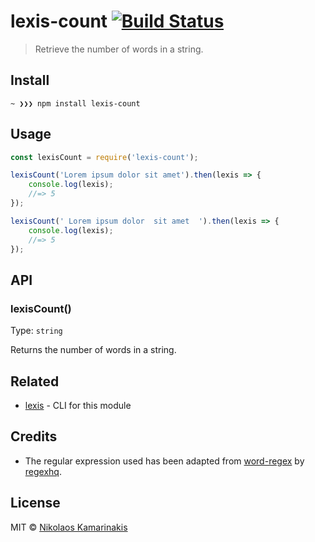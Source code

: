 # lexis-count [![Build Status](https://travis-ci.org/k4m4/lexis-count.svg?branch=master)](https://travis-ci.org/k4m4/lexis-count)

> Retrieve the number of words in a string.


## Install

```
~ ❯❯❯ npm install lexis-count
```


## Usage

```js
const lexisCount = require('lexis-count');

lexisCount('Lorem ipsum dolor sit amet').then(lexis => {
	console.log(lexis);
	//=> 5
});

lexisCount(' Lorem ipsum dolor  sit amet  ').then(lexis => {
	console.log(lexis);
	//=> 5
});
```


## API

### lexisCount()

Type: `string`

Returns the number of words in a string.


## Related

- [lexis](https://github.com/k4m4/lexis) - CLI for this module


## Credits

- The regular expression used has been adapted from [word-regex](https://github.com/regexhq/word-regex) by [regexhq](https://github.com/regexhq).


## License

MIT © [Nikolaos Kamarinakis](https://nikolaskama.me)